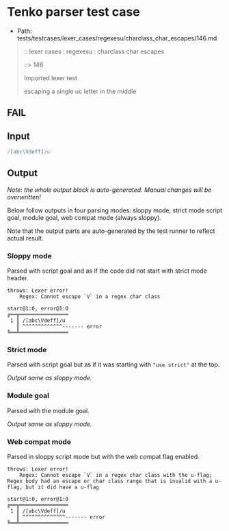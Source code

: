 # Tenko parser test case

- Path: tests/testcases/lexer_cases/regexesu/charclass_char_escapes/146.md

> :: lexer cases : regexesu : charclass char escapes
>
> ::> 146
>
> Imported lexer test
>
> escaping a single uc letter in the middle

## FAIL

## Input

`````js
/[abc\Vdeff]/u
`````

## Output

_Note: the whole output block is auto-generated. Manual changes will be overwritten!_

Below follow outputs in four parsing modes: sloppy mode, strict mode script goal, module goal, web compat mode (always sloppy).

Note that the output parts are auto-generated by the test runner to reflect actual result.

### Sloppy mode

Parsed with script goal and as if the code did not start with strict mode header.

`````
throws: Lexer error!
    Regex: Cannot escape `V` in a regex char class

start@1:0, error@1:0
╔══╦════════════════
 1 ║ /[abc\Vdeff]/u
   ║ ^^^^^^^^^^^^^------- error
╚══╩════════════════

`````

### Strict mode

Parsed with script goal but as if it was starting with `"use strict"` at the top.

_Output same as sloppy mode._

### Module goal

Parsed with the module goal.

_Output same as sloppy mode._

### Web compat mode

Parsed in sloppy script mode but with the web compat flag enabled.

`````
throws: Lexer error!
    Regex: Cannot escape `V` in a regex char class with the u-flag; Regex body had an escape or char class range that is invalid with a u-flag, but it did have a u-flag

start@1:0, error@1:0
╔══╦════════════════
 1 ║ /[abc\Vdeff]/u
   ║ ^^^^^^^^^^^^^^------- error
╚══╩════════════════

`````

